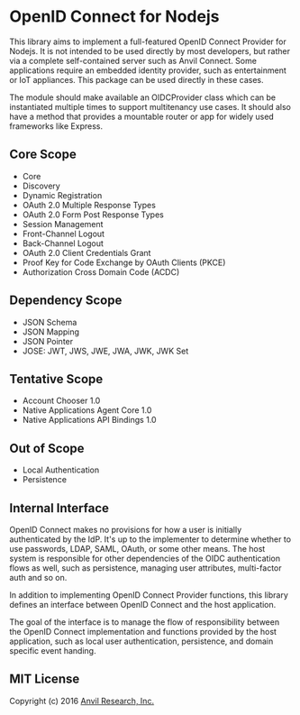 # OpenID Connect for Nodejs

This library aims to implement a full-featured OpenID Connect Provider for
Nodejs. It is not intended to be used directly by most developers, but rather
via a complete self-contained server such as Anvil Connect. Some applications
require an embedded identity provider, such as entertainment or IoT appliances.
This package can be used directly in these cases.

The module should make available an OIDCProvider class which can be
instantiated multiple times to support multitenancy use cases. It should also
have a method that provides a mountable router or app for widely used frameworks
like Express.

## Core Scope

- Core
- Discovery
- Dynamic Registration
- OAuth 2.0 Multiple Response Types
- OAuth 2.0 Form Post Response Types
- Session Management
- Front-Channel Logout
- Back-Channel Logout
- OAuth 2.0 Client Credentials Grant
- Proof Key for Code Exchange by OAuth Clients (PKCE)
- Authorization Cross Domain Code (ACDC)

## Dependency Scope

- JSON Schema
- JSON Mapping
- JSON Pointer
- JOSE: JWT, JWS, JWE, JWA, JWK, JWK Set

## Tentative Scope

- Account Chooser 1.0
- Native Applications Agent Core 1.0
- Native Applications API Bindings 1.0

## Out of Scope

- Local Authentication
- Persistence

## Internal Interface

OpenID Connect makes no provisions for how a user is initially authenticated
by the IdP. It's up to the implementer to determine whether to use passwords,
LDAP, SAML, OAuth, or some other means. The host system is responsible for
other dependencies of the OIDC authentication flows as well, such as
persistence, managing user attributes, multi-factor auth and so on.

In addition to implementing OpenID Connect Provider functions, this library 
defines an interface between OpenID Connect and the host application.

The goal of the interface is to manage the flow of responsibility between the
OpenID Connect implementation and functions provided by the host application,
such as local user authentication, persistence, and domain specific event
handing.

## MIT License

Copyright (c) 2016 [Anvil Research, Inc.](http://anvil.io)
